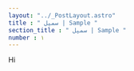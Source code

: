```yaml
---
layout: "../_PostLayout.astro"
title : " سمپل | Sample "
section_title : " سمپل | Sample "
number : ۱
---
```

Hi